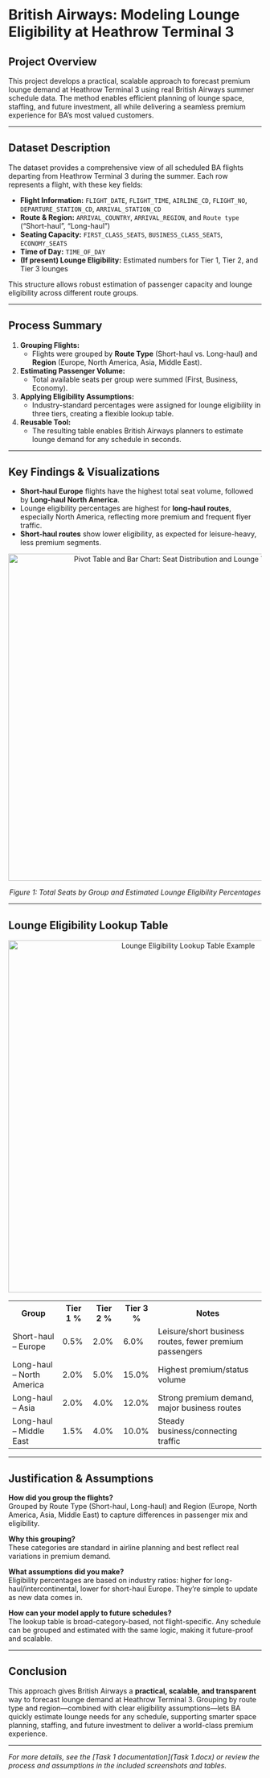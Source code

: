 # British Airways: Modeling Lounge Eligibility at Heathrow Terminal 3

## Project Overview

This project develops a practical, scalable approach to forecast premium lounge demand at Heathrow Terminal 3 using real British Airways summer schedule data. The method enables efficient planning of lounge space, staffing, and future investment, all while delivering a seamless premium experience for BA’s most valued customers.

---

## Dataset Description

The dataset provides a comprehensive view of all scheduled BA flights departing from Heathrow Terminal 3 during the summer. Each row represents a flight, with these key fields:

- **Flight Information:** `FLIGHT_DATE`, `FLIGHT_TIME`, `AIRLINE_CD`, `FLIGHT_NO`, `DEPARTURE_STATION_CD`, `ARRIVAL_STATION_CD`
- **Route & Region:** `ARRIVAL_COUNTRY`, `ARRIVAL_REGION`, and `Route type` (“Short-haul”, “Long-haul”)
- **Seating Capacity:** `FIRST_CLASS_SEATS`, `BUSINESS_CLASS_SEATS`, `ECONOMY_SEATS`
- **Time of Day:** `TIME_OF_DAY`
- **(If present) Lounge Eligibility:** Estimated numbers for Tier 1, Tier 2, and Tier 3 lounges

This structure allows robust estimation of passenger capacity and lounge eligibility across different route groups.

---

## Process Summary

1. **Grouping Flights:**  
   - Flights were grouped by **Route Type** (Short-haul vs. Long-haul) and **Region** (Europe, North America, Asia, Middle East).
2. **Estimating Passenger Volume:**  
   - Total available seats per group were summed (First, Business, Economy).
3. **Applying Eligibility Assumptions:**  
   - Industry-standard percentages were assigned for lounge eligibility in three tiers, creating a flexible lookup table.
4. **Reusable Tool:**  
   - The resulting table enables British Airways planners to estimate lounge demand for any schedule in seconds.

---

## Key Findings & Visualizations

- **Short-haul Europe** flights have the highest total seat volume, followed by **Long-haul North America**.
- Lounge eligibility percentages are highest for **long-haul routes**, especially North America, reflecting more premium and frequent flyer traffic.
- **Short-haul routes** show lower eligibility, as expected for leisure-heavy, less premium segments.

<p align="center">
  <img src="b6718fa9-6bce-4d97-847a-f673980fef9d.png" width="650" alt="Pivot Table and Bar Chart: Seat Distribution and Lounge Tiers">
</p>
<p align="center"><i>Figure 1: Total Seats by Group and Estimated Lounge Eligibility Percentages</i></p>

---

## Lounge Eligibility Lookup Table

<p align="center">
  <img src="Screenshot 2025-06-22 192348.png" width="700" alt="Lounge Eligibility Lookup Table Example">
</p>

<table>
  <tr>
    <th>Group</th>
    <th>Tier 1 %</th>
    <th>Tier 2 %</th>
    <th>Tier 3 %</th>
    <th>Notes</th>
  </tr>
  <tr>
    <td>Short-haul – Europe</td>
    <td>0.5%</td>
    <td>2.0%</td>
    <td>6.0%</td>
    <td>Leisure/short business routes, fewer premium passengers</td>
  </tr>
  <tr>
    <td>Long-haul – North America</td>
    <td>2.0%</td>
    <td>5.0%</td>
    <td>15.0%</td>
    <td>Highest premium/status volume</td>
  </tr>
  <tr>
    <td>Long-haul – Asia</td>
    <td>2.0%</td>
    <td>4.0%</td>
    <td>12.0%</td>
    <td>Strong premium demand, major business routes</td>
  </tr>
  <tr>
    <td>Long-haul – Middle East</td>
    <td>1.5%</td>
    <td>4.0%</td>
    <td>10.0%</td>
    <td>Steady business/connecting traffic</td>
  </tr>
</table>

---

## Justification & Assumptions

**How did you group the flights?**  
Grouped by Route Type (Short-haul, Long-haul) and Region (Europe, North America, Asia, Middle East) to capture differences in passenger mix and eligibility.

**Why this grouping?**  
These categories are standard in airline planning and best reflect real variations in premium demand.

**What assumptions did you make?**  
Eligibility percentages are based on industry ratios: higher for long-haul/intercontinental, lower for short-haul Europe. They’re simple to update as new data comes in.

**How can your model apply to future schedules?**  
The lookup table is broad-category-based, not flight-specific. Any schedule can be grouped and estimated with the same logic, making it future-proof and scalable.

---

## Conclusion

This approach gives British Airways a **practical, scalable, and transparent** way to forecast lounge demand at Heathrow Terminal 3. Grouping by route type and region—combined with clear eligibility assumptions—lets BA quickly estimate lounge needs for any schedule, supporting smarter space planning, staffing, and future investment to deliver a world-class premium experience.

---

*For more details, see the [Task 1 documentation](Task 1.docx) or review the process and assumptions in the included screenshots and tables.*
